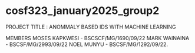 # cosf323_january2025_group2

PROJECT TITLE : ANOMMALY BASED IDS WITH MACHINE LEARNING

MEMBERS
MOSES KAPKWESI - BSCSCF/MG/1690/09/22
MARK WAINAINA - BSCSF/MG/2993/09/22
NOEL MUNYU - BSCSF/MG/1292/09/22.
